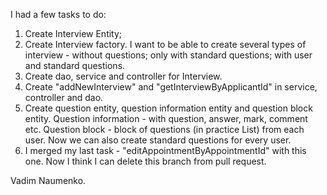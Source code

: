 I had a few tasks to do:

1) Create Interview Entity;
2) Create Interview factory. I want to be able to create several types of interview - without questions; only with standard questions; with user and standard questions.
3) Create dao, service and controller for Interview.
4) Create "addNewInterview" and "getInterviewByApplicantId" in service, controller and dao.
5) Create question entity, question information entity and question block entity.
Question information - with question, answer, mark, comment etc.
Question block - block of questions (in practice List<QuestionsInformation>) from each user.
Now we can also create standard questions for every user.
6) I merged my last task - "editAppointmentByAppointmentId" with this one. Now I think I can delete this branch from pull request.

Vadim Naumenko.